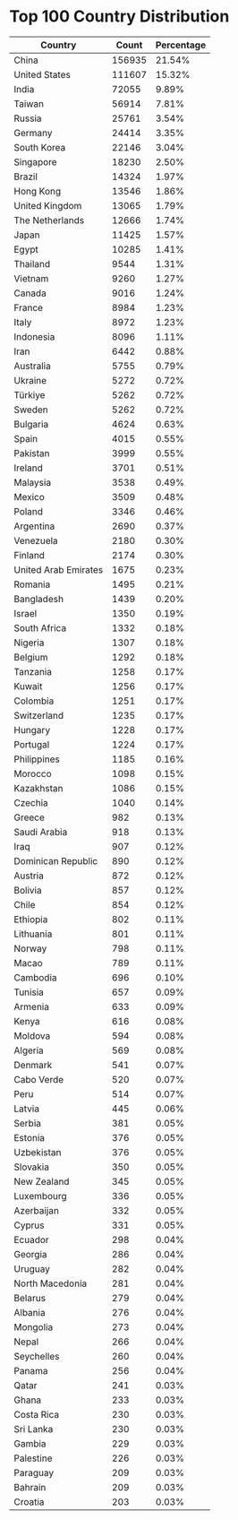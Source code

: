 # Top 100 Country Distribution
| Country | Count | Percentage |
|----|----|----|
| China | 156935 | 21.54% |
| United States | 111607 | 15.32% |
| India | 72055 | 9.89% |
| Taiwan | 56914 | 7.81% |
| Russia | 25761 | 3.54% |
| Germany | 24414 | 3.35% |
| South Korea | 22146 | 3.04% |
| Singapore | 18230 | 2.50% |
| Brazil | 14324 | 1.97% |
| Hong Kong | 13546 | 1.86% |
| United Kingdom | 13065 | 1.79% |
| The Netherlands | 12666 | 1.74% |
| Japan | 11425 | 1.57% |
| Egypt | 10285 | 1.41% |
| Thailand | 9544 | 1.31% |
| Vietnam | 9260 | 1.27% |
| Canada | 9016 | 1.24% |
| France | 8984 | 1.23% |
| Italy | 8972 | 1.23% |
| Indonesia | 8096 | 1.11% |
| Iran | 6442 | 0.88% |
| Australia | 5755 | 0.79% |
| Ukraine | 5272 | 0.72% |
| Türkiye | 5262 | 0.72% |
| Sweden | 5262 | 0.72% |
| Bulgaria | 4624 | 0.63% |
| Spain | 4015 | 0.55% |
| Pakistan | 3999 | 0.55% |
| Ireland | 3701 | 0.51% |
| Malaysia | 3538 | 0.49% |
| Mexico | 3509 | 0.48% |
| Poland | 3346 | 0.46% |
| Argentina | 2690 | 0.37% |
| Venezuela | 2180 | 0.30% |
| Finland | 2174 | 0.30% |
| United Arab Emirates | 1675 | 0.23% |
| Romania | 1495 | 0.21% |
| Bangladesh | 1439 | 0.20% |
| Israel | 1350 | 0.19% |
| South Africa | 1332 | 0.18% |
| Nigeria | 1307 | 0.18% |
| Belgium | 1292 | 0.18% |
| Tanzania | 1258 | 0.17% |
| Kuwait | 1256 | 0.17% |
| Colombia | 1251 | 0.17% |
| Switzerland | 1235 | 0.17% |
| Hungary | 1228 | 0.17% |
| Portugal | 1224 | 0.17% |
| Philippines | 1185 | 0.16% |
| Morocco | 1098 | 0.15% |
| Kazakhstan | 1086 | 0.15% |
| Czechia | 1040 | 0.14% |
| Greece | 982 | 0.13% |
| Saudi Arabia | 918 | 0.13% |
| Iraq | 907 | 0.12% |
| Dominican Republic | 890 | 0.12% |
| Austria | 872 | 0.12% |
| Bolivia | 857 | 0.12% |
| Chile | 854 | 0.12% |
| Ethiopia | 802 | 0.11% |
| Lithuania | 801 | 0.11% |
| Norway | 798 | 0.11% |
| Macao | 789 | 0.11% |
| Cambodia | 696 | 0.10% |
| Tunisia | 657 | 0.09% |
| Armenia | 633 | 0.09% |
| Kenya | 616 | 0.08% |
| Moldova | 594 | 0.08% |
| Algeria | 569 | 0.08% |
| Denmark | 541 | 0.07% |
| Cabo Verde | 520 | 0.07% |
| Peru | 514 | 0.07% |
| Latvia | 445 | 0.06% |
| Serbia | 381 | 0.05% |
| Estonia | 376 | 0.05% |
| Uzbekistan | 376 | 0.05% |
| Slovakia | 350 | 0.05% |
| New Zealand | 345 | 0.05% |
| Luxembourg | 336 | 0.05% |
| Azerbaijan | 332 | 0.05% |
| Cyprus | 331 | 0.05% |
| Ecuador | 298 | 0.04% |
| Georgia | 286 | 0.04% |
| Uruguay | 282 | 0.04% |
| North Macedonia | 281 | 0.04% |
| Belarus | 279 | 0.04% |
| Albania | 276 | 0.04% |
| Mongolia | 273 | 0.04% |
| Nepal | 266 | 0.04% |
| Seychelles | 260 | 0.04% |
| Panama | 256 | 0.04% |
| Qatar | 241 | 0.03% |
| Ghana | 233 | 0.03% |
| Costa Rica | 230 | 0.03% |
| Sri Lanka | 230 | 0.03% |
| Gambia | 229 | 0.03% |
| Palestine | 226 | 0.03% |
| Paraguay | 209 | 0.03% |
| Bahrain | 209 | 0.03% |
| Croatia | 203 | 0.03% |
